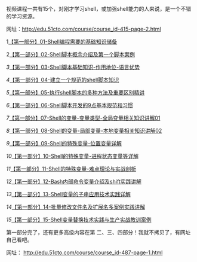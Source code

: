 <!--
author: beebol
date: 2013-08-15 05:11:28
title: 【推荐】shell学习视频，值得一看
tags: shell视频
category: Shell
status: publish
summary: 视频课程一共有15个，对刚才学习shell，或加强shell能力的人来说，是一个不错的学习资源。网址：http://edu.51cto.com/course/course_id-415-page-2.html1【第一部分】01-Shell编程需要的基础知识储备2【第一部分】02-
-->

视频课程一共有15个，对刚才学习shell，或加强shell能力的人来说，是一个不错的学习资源。

网址：<span style="color: #ff0000;">http://edu.51cto.com/course/course_id-415-page-2.html</span>

<em></em>1<a href="http://edu.51cto.com/lession/id-10079.html">【第一部分】01-Shell编程需要的基础知识储备</a>

<em></em>2<a href="http://edu.51cto.com/lession/id-10080.html">【第一部分】02-Shell脚本概念介绍及第一个脚本案例</a>

<em>3</em><a href="http://edu.51cto.com/lession/id-10081.html">【第一部分】03-Shell脚本基础知识-作用地位-语言优势</a>

<em>4</em><a href="http://edu.51cto.com/lession/id-10082.html">【第一部分】04-建立一个规范的shell脚本知识</a>

<em>5</em><a href="http://edu.51cto.com/lession/id-10083.html">【第一部分】05-执行shell脚本的多种方法及重要区别精讲</a>

<em>6</em><a href="http://edu.51cto.com/lession/id-10084.html">【第一部分】06-Shell脚本开发的9点基本规范和习惯</a>

<em>7</em><a href="http://edu.51cto.com/lession/id-10136.html">【第一部分】07-Shell的变量-变量类型-全局变量相关知识讲解01</a>

<em>8</em><a href="http://edu.51cto.com/lession/id-10137.html">【第一部分】08-Shell的变量-局部变量-本地变量相关知识讲解02</a>

<em>9</em><a href="http://edu.51cto.com/lession/id-10138.html">【第一部分】09-Shell的特殊变量-位置变量详解</a>

<em>10</em><a href="http://edu.51cto.com/lession/id-10158.html">【第一部分】10-Shell的特殊变量-进程状态变量等详解</a>

<em>11</em><a href="http://edu.51cto.com/lession/id-10161.html">【第一部分】11-Shell的特殊变量-难点理论与实战剖析</a>

<em>12</em><a href="http://edu.51cto.com/lession/id-10755.html">【第一部分】12-Bash内部命令变量介绍及shift实践讲解</a>

<em>13</em><a href="http://edu.51cto.com/lession/id-10756.html">【第一部分】13-Shell变量的子串应用技术实践详解</a>

<em>14</em><a href="http://edu.51cto.com/lession/id-10758.html">【第一部分】14-批量修改文件名及扩展名多案例实践讲解</a>

<em>15</em><a href="http://edu.51cto.com/lession/id-10760.html">【第一部分】15-Shell变量替换技术实践与生产实战教训案例</a>

第一部分完了，还有更多高级内容在第 二、三、四部分！我就不拷贝了，有网址自己看吧。

网址： http://edu.51cto.com/course/course_id-487-page-1.html